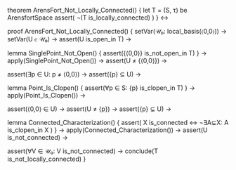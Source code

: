 theorem ArensFort_Not_Locally_Connected() {
  let T = (S, τ) be ArensfortSpace
  assert(
    ¬(T is_locally_connected)
  )
} ↔

proof ArensFort_Not_Locally_Connected() {
  setVar(𝒰₀: local_basis(⟨0,0⟩)) →
  setVar(U ∈ 𝒰₀) →
  assert(U is_open_in T) →
  
  lemma SinglePoint_Not_Open() {
    assert({⟨0,0⟩} is_not_open_in T)
  } →
  apply(SinglePoint_Not_Open()) →
  assert(U ≠ {⟨0,0⟩}) →
  
  assert(∃p ∈ U: p ≠ ⟨0,0⟩) →
  assert({p} ⊆ U) →
  
  lemma Point_Is_Clopen() {
    assert(∀p ∈ S: {p} is_clopen_in T)
  } →
  apply(Point_Is_Clopen()) →
  
  assert(⟨0,0⟩ ∈ U) →
  assert(U ≠ {p}) →
  assert({p} ⊊ U) →
  
  lemma Connected_Characterization() {
    assert(
      X is_connected ↔ ¬∃A⊊X: A is_clopen_in X
    )
  } →
  apply(Connected_Characterization()) →
  assert(U is_not_connected) →
  
  assert(∀V ∈ 𝒰₀: V is_not_connected) →
  conclude(T is_not_locally_connected)
}